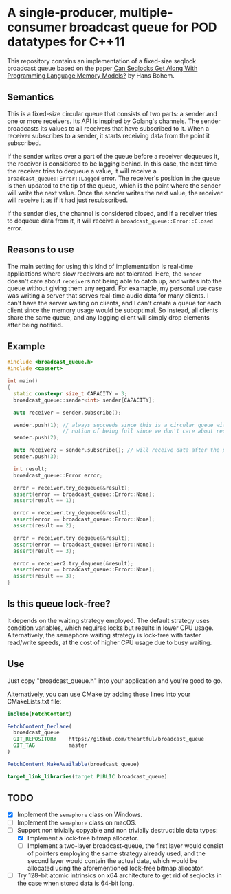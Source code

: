# A single-producer, multiple-consumer broadcast queue for POD datatypes for C++11

This repository contains an implementation of a fixed-size seqlock broadcast queue
based on the paper [Can Seqlocks Get Along With Programming Language Memory Models?][1]
by Hans Bohem.

## Semantics

This is a fixed-size circular queue that consists of two parts: a sender and
one or more receivers. Its API is inspired by Golang's channels. The sender
broadcasts its values to all receivers that have subscribed to it. When a receiver
subscribes to a sender, it starts receiving data from the point it subscribed.

If the sender writes over a part of the queue before a receiver dequeues it,
the receiver is considered to be lagging behind. In this case, the next time
the receiver tries to dequeue a value, it will receive a `broadcast_queue::Error::Lagged`
error. The receiver's position in the queue is then updated to the tip of the queue,
which is the point where the sender will write the next value. Once the sender
writes the next value, the receiver will receive it as if it had just resubscribed.

If the sender dies, the channel is considered closed, and if a receiver tries
to dequeue data from it, it will receive a `broadcast_queue::Error::Closed` error.

## Reasons to use

The main setting for using this kind of implementation is real-time applications
where slow receivers are not tolerated. Here, the `sender` doesn't care about
`receiver`s not being able to catch up, and writes into the queue without giving
them any regard. For examaple, my personal use case was writing a server that
serves real-time audio data for many clients. I can't have the server waiting
on clients, and I can't create a queue for each client since the memory usage
would be suboptimal. So instead, all clients share the same queue, and any lagging
client will simply drop elements after being notified.

## Example

``` C++
#include <broadcast_queue.h>
#include <cassert>

int main()
{
  static constexpr size_t CAPACITY = 3;
  broadcast_queue::sender<int> sender{CAPACITY};

  auto receiver = sender.subscribe();

  sender.push(1); // always succeeds since this is a circular queue without any
                  // notion of being full since we don't care about receivers!
  sender.push(2);

  auto receiver2 = sender.subscribe(); // will receive data after the point of subscription
  sender.push(3);

  int result;
  broadcast_queue::Error error;

  error = receiver.try_dequeue(&result);
  assert(error == broadcast_queue::Error::None);
  assert(result == 1);

  error = receiver.try_dequeue(&result);
  assert(error == broadcast_queue::Error::None);
  assert(result == 2);

  error = receiver.try_dequeue(&result);
  assert(error == broadcast_queue::Error::None);
  assert(result == 3);

  error = receiver2.try_dequeue(&result);
  assert(error == broadcast_queue::Error::None);
  assert(result == 3);
}
```

## Is this queue lock-free?

It depends on the waiting strategy employed. The default strategy uses condition
variables, which requires locks but results in lower CPU usage. Alternatively,
the semaphore waiting strategy is lock-free with faster read/write speeds, at the
cost of higher CPU usage due to busy waiting.

## Use

Just copy "broadcast_queue.h" into your application and you're good to go.

Alternatively, you can use CMake by adding these lines into your CMakeLists.txt file:
```cmake
include(FetchContent)

FetchContent_Declare(
  broadcast_queue
  GIT_REPOSITORY    https://github.com/theartful/broadcast_queue
  GIT_TAG           master
)

FetchContent_MakeAvailable(broadcast_queue)

target_link_libraries(target PUBLIC broadcast_queue)
```

## TODO

- [x] Implement the `semaphore` class on Windows.
- [ ] Implement the `semaphore` class on macOS.
- [ ] Support non trivially copyable and non trivially destructible data types:
    - [x] Implement a lock-free bitmap allocator.
    - [ ] Implement a two-layer broadcast-queue, the first layer would consist
    of pointers employing the same strategy already used, and the second layer
    would contain the actual data, which would be allocated using the
    aforementioned lock-free bitmap allocator.
- [ ] Try 128-bit atomic intrinsics on x64 architecture to get rid of seqlocks
in the case when stored data is 64-bit long.

[1]: https://www.hpl.hp.com/techreports/2012/HPL-2012-68.pdf 

